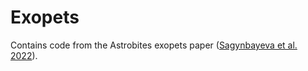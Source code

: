 # Exopets
Contains code from the Astrobites exopets paper ([Sagynbayeva et al. 2022](https://arxiv.org/abs/2203.17185)).
